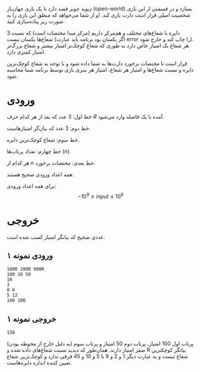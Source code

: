 دِیوید جونز قصد دارد تا یک بازی جهان‌باز (open-world) بسازد و در قسمتی از این بازی شخصیت اصلی قرار است دارت بازی کند. او از شما می‌خواهد که منطق این بازی را به صورت زیر پیاده‌سازی کنید.

3 دایره با شعاع‌های مختلف و هم‌مرکز داریم (مرکز مبدا مختصات است) که نسبت شعاع‌ها یکسان نیست (اگر یکسان بود برنامه باید عبارت error را چاپ کند و خارج شود). هر شعاع یک امتیاز خاص دارد به طوری که شعاع کوچک‌‌تر امتیاز بیشتر و شعاع بزرگ‌تر امتیاز کمتری دارد.

قرار است تا مختصات برخورد دارت‌ها به شما داده شود و با توجه به شعاع کوچک‌ترین دایره و نسبت شعاع‌ها و امتیاز هر شعاع، امتیاز هر سری بازی توسط برنامه شما محاسبه شود.

# ورودی
خط اول: 3 عدد که بعد از هر کدام حرف $R$ آمده با یک فاصله وارد می‌شود.

خط دوم: 3 عدد که بیان‌گر امتیازهاست.

خط سوم: شعاع کوچک‌ترین دایره.

خط چهارم: تعداد پرتاب‌ها ($n$).

هر کدام از $n$ خط بعدی: مختصات برخورد.

همه اعداد ورودی صحیح هستند.

برای همه اعداد ورودی:
$$-10^9\le input \le 10^9$$

# خروجی
عددی صحیح که بیانگر امتیاز کسب شده است.

## ورودی نمونه ۱
```
100R 200R 900R
100 20 50
10
3
0 0 
5 12
100 100
```


## خروجی نمونه ۱
```
150
```


پرتاب اول 100 امتیاز، پرتاب دوم 50 امتیاز و پرتاب سوم (به دلیل خارج از محوطه بودن) صفر امتیاز دارند.
همان‌طور که دیدید نسبت شعاع‌های داده شده و R بیانگر کوچکترین شعاع نیست و به عبارت دیگر 1 و 2 و 9 با 5 و 10 و 45 فرقی ندارد و کوچک‌ترین شعاع تعیین کننده اندازه دایره‌هاست.